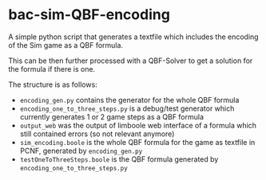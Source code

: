 # bac-sim-QBF-encoding
A simple python script that generates a textfile which includes the encoding of the Sim game as a QBF formula.

This can be then further processed with a QBF-Solver to get a solution for the formula if there is one.

The structure is as follows:
* ``encoding_gen.py`` contains the generator for the whole QBF formula
* ``encoding_one_to_three_steps.py`` is a debug/test generator which currently generates 1 or 2 game steps as a QBF formula
* ``output_web`` was the output of limboole web interface of a formula which still contained errors (so not relevant anymore)
* ``sim_encoding.boole`` is the whole QBF formula for the game as textfile in PCNF, generated by ``encoding_gen.py``
* ``testOneToThreeSteps.boole`` is the QBF formula generated by ``encoding_one_to_three_steps.py``
